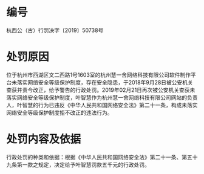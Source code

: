 # 编号

杭西公（古）行罚决字〔2019〕50738号

# 处罚原因

位于杭州市西湖区文二西路1号1603室的杭州慧一舍网络科技有限公司软件制作平台未落实网络安全等级保护制度，存在安全隐患，于2018年9月28日被公安机关查获并责今改正，给予警告的行政处罚。2019年02月21日再次被公安机关查获未落实网络安全等级保护制度，叶智慧作为杭州慧一舍网络科技有限公司网站的负责人，叶智慧的行为已违反《中华人民共和国网络安全法》第二十一条，构成未落实网络安全等级保护制度拒不改正的违法行为。

# 处罚内容及依据

行政处罚的种类和依据：根据《中华人民共和国网络安全法》第二十一条、第五十九条第一款之规定，决定给予叶智慧罚款五千元的行政处罚。